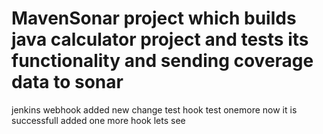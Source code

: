 # MavenSonar project which builds java calculator project and tests its functionality and sending coverage data to sonar
jenkins webhook added new change test
hook test onemore now it is successfull
added one more hook lets see
